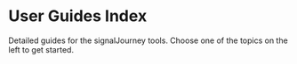 # User Guides Index

Detailed guides for the signalJourney tools. Choose one of the topics on the left to get started.
